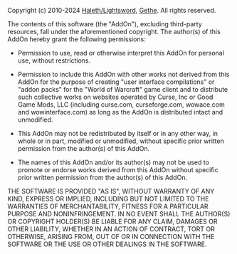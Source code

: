 Copyright (c) 2010-2024 
[Haleth/Lightsword](http://www.wowinterface.com/forums/member.php?u=110142), 
[Gethe](http://www.wowinterface.com/forums/member.php?u=111611). 
All rights reserved.

The contents of this software (the "AddOn"), excluding third-party resources,
fall under the aforementioned copyright. The author(s) of this AddOn hereby
grant the following permissions:

* Permission to use, read or otherwise interpret this AddOn for personal use,
  without restrictions.

* Permission to include this AddOn with other works not derived from this
  AddOn for the purpose of creating "user interface compilations" or "addon
  packs" for the "World of Warcraft" game client and to distribute such
  collective works on websites operated by Curse, Inc or Good Game Mods, LLC
  (including curse.com, curseforge.com, wowace.com and wowinterface.com) as
  long as the AddOn is distributed intact and unmodified.

* This AddOn may not be redistributed by itself or in any other way, in whole
  or in part, modified or unmodified, without specific prior written
  permission from the author(s) of this AddOn.

* The names of this AddOn and/or its author(s) may not be used to promote or
  endorse works derived from this AddOn without specific prior written
  permission from the author(s) of this AddOn.

THE SOFTWARE IS PROVIDED "AS IS", WITHOUT WARRANTY OF ANY KIND, EXPRESS OR
IMPLIED, INCLUDING BUT NOT LIMITED TO THE WARRANTIES OF MERCHANTABILITY,
FITNESS FOR A PARTICULAR PURPOSE AND NONINFRINGEMENT. IN NO EVENT SHALL THE
AUTHOR(S) OR COPYRIGHT HOLDER(S) BE LIABLE FOR ANY CLAIM, DAMAGES OR OTHER
LIABILITY, WHETHER IN AN ACTION OF CONTRACT, TORT OR OTHERWISE, ARISING FROM,
OUT OF OR IN CONNECTION WITH THE SOFTWARE OR THE USE OR OTHER DEALINGS IN THE
SOFTWARE.
